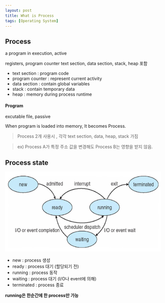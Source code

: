 ```yaml
---
layout: post
title: What is Process
tags: [Operating System]
---
```


Process
-------
a program in execution, active

registers, program counter text section, data section, stack, heap 포함

  * text section : program code
  * program counter : represent current activity
  * data section : contain global variables
  * stack : contain temporary data
  * heap : memory during process runtime

#### Program

excutable file, passive

When program is loaded into memory, It becomes Process.


> Process 2개 사용시 , 각각 text section, data, heap, stack 가짐

> ex) Process A가 특정 주소 값을 변경해도 Process B는 영향을 받지 않음.


Process state
-------------
![process state](../assets/img/postimg/procstate.png)
* new : process 생성
* ready : process 대기 (할당되기 전)
* running : process 동작
* waiting : process 대기 (I/O나 event에 의해)
* terminated : process 종료

__running은 한순간에 한 process만 가능__
